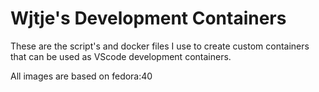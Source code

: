 # Wjtje's Development Containers

These are the script's and docker files I use to create custom containers
that can be used as VScode development containers.

All images are based on fedora:40
